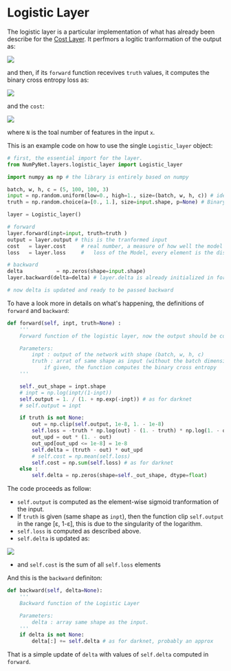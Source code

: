 # Logistic Layer

The logistic layer is a particular implementation of what has already been describe for the [Cost Layer](./cost_layer.md).
It perfmors a logitic tranformation of the output as:

![](https://latex.codecogs.com/gif.latex?y&space;=&space;\frac{1}{1&space;&plus;&space;e^{-x}})

and then, if its `forward` function recevives `truth` values, it computes the binary cross entropy loss as:

![](https://latex.codecogs.com/gif.latex?L&space;=&space;-t&space;\cdot&space;log(y)&space;-&space;(1&space;-&space;t)&space;\cdot&space;log(1&space;-&space;y))

and the `cost`:

![](https://latex.codecogs.com/gif.latex?C&space;=&space;\sum_{i=0}^{N}&space;L_i)

where `N` is the toal number of features in the input `x`.

This is an example code on how to use the single `Logistic_layer` object:

```python
# first, the essential import for the layer.
from NumPyNet.layers.logistic_layer import Logistic_layer

import numpy as np # the library is entirely based on numpy

batch, w, h, c = (5, 100, 100, 3)
input = np.random.uniform(low=0., high=1., size=(batch, w, h, c)) # ideally is the output of a Model
truth = np.random.choice(a=[0., 1.], size=input.shape, p=None) # Binary truth, p=None assume a uniform ditro between "a"

layer = Logistic_layer()

# forward
layer.forward(inpt=input, truth=truth )
output = layer.output # this is the tranformed input
cost   = layer.cost		# real number, a measure of how well the model perfomed
loss   = layer.loss		#	loss of the Model, every element is the distance of output form the truth.

# backward
delta 			= np.zeros(shape=input.shape)
layer.backward(delta=delta) # layer.delta is already initialized in forward

# now delta is updated and ready to be passed backward
```

To have a look more in details on what's happening, the definitions of `forward` and `backward`:

```python
def forward(self, inpt, truth=None) :
	'''
	Forward function of the logistic layer, now the output should be consistent with darknet

	Parameters:
		inpt : output of the network with shape (batch, w, h, c)
		truth : arrat of same shape as input (without the batch dimension),
			if given, the function computes the binary cross entropy
	'''

	self._out_shape = inpt.shape
	# inpt = np.log(inpt/(1-inpt))
	self.output = 1. / (1. + np.exp(-inpt)) # as for darknet
	# self.output = inpt

	if truth is not None:
		out = np.clip(self.output, 1e-8, 1. - 1e-8)
		self.loss = -truth * np.log(out) - (1. - truth) * np.log(1. - out)
		out_upd = out * (1. - out)
		out_upd[out_upd <= 1e-8] = 1e-8
		self.delta = (truth - out) * out_upd
		# self.cost = np.mean(self.loss)
		self.cost = np.sum(self.loss) # as for darknet
	else :
		self.delta = np.zeros(shape=self._out_shape, dtype=float)
```

The code proceeds as follow:

  * `self.output` is computed as the element-wise sigmoid tranformation of the input.
  * If `truth` is given (same shape as `inpt`), then the function clip `self.output` in the range [&epsilon;, 1-&epsilon;], this is due to the singularity of the logarithm.
  * `self.loss` is computed as described above.
  * `self.delta` is updated as:

![](https://latex.codecogs.com/gif.latex?\delta&space;=&space;(t&space;-&space;y)&space;\cdot&space;y(1&space;-&space;y))

  * and `self.cost` is the sum of all `self.loss` elements

And this is the `backward` definiton:

```python
def backward(self, delta=None):
	'''
	Backward function of the Logistic Layer

	Parameters:
		delta : array same shape as the input.
	'''
	if delta is not None:
		delta[:] += self.delta # as for darknet, probably an approx
```

That is a simple update of `delta` with values of `self.delta` computed in `forward`.

